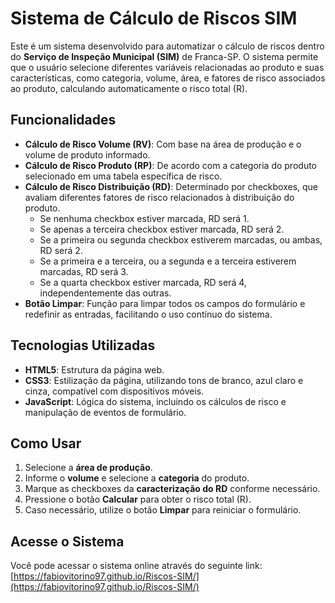 # Sistema de Cálculo de Riscos SIM

Este é um sistema desenvolvido para automatizar o cálculo de riscos dentro do **Serviço de Inspeção Municipal (SIM)** de Franca-SP. O sistema permite que o usuário selecione diferentes variáveis relacionadas ao produto e suas características, como categoria, volume, área, e fatores de risco associados ao produto, calculando automaticamente o risco total (R).

## Funcionalidades

- **Cálculo de Risco Volume (RV)**: Com base na área de produção e o volume de produto informado.
- **Cálculo de Risco Produto (RP)**: De acordo com a categoria do produto selecionado em uma tabela específica de risco.
- **Cálculo de Risco Distribuição (RD)**: Determinado por checkboxes, que avaliam diferentes fatores de risco relacionados à distribuição do produto.
  - Se nenhuma checkbox estiver marcada, RD será 1.
  - Se apenas a terceira checkbox estiver marcada, RD será 2.
  - Se a primeira ou segunda checkbox estiverem marcadas, ou ambas, RD será 2.
  - Se a primeira e a terceira, ou a segunda e a terceira estiverem marcadas, RD será 3.
  - Se a quarta checkbox estiver marcada, RD será 4, independentemente das outras.
- **Botão Limpar**: Função para limpar todos os campos do formulário e redefinir as entradas, facilitando o uso contínuo do sistema.

## Tecnologias Utilizadas

- **HTML5**: Estrutura da página web.
- **CSS3**: Estilização da página, utilizando tons de branco, azul claro e cinza, compatível com dispositivos móveis.
- **JavaScript**: Lógica do sistema, incluindo os cálculos de risco e manipulação de eventos de formulário.

## Como Usar

1. Selecione a **área de produção**.
2. Informe o **volume** e selecione a **categoria** do produto.
3. Marque as checkboxes da **caracterização do RD** conforme necessário.
4. Pressione o botão **Calcular** para obter o risco total (R).
5. Caso necessário, utilize o botão **Limpar** para reiniciar o formulário.

## Acesse o Sistema

Você pode acessar o sistema online através do seguinte link:
[https://fabiovitorino97.github.io/Riscos-SIM/](https://fabiovitorino97.github.io/Riscos-SIM/)